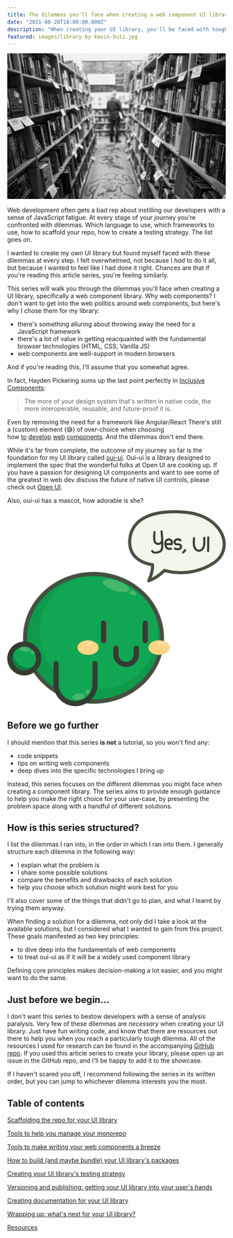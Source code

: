 ```yaml
---
title: The dilemmas you'll face when creating a web component UI library
date: "2021-08-28T18:00:00.000Z"
description: "When creating your UI library, you'll be faced with tough dilemmas at every step of the journey. This article series will help you navigate the many choices you'll need to make. These choices cover areas like repo scaffolding, choosing a framework, testing, versioning, publishing, and documentation. By the end, you'll have set the foundations for a robust, and accessible, UI component library."
featured: images/library-by-kevin-butz.jpg
---
```


![A library](images/library-by-kevin-butz.jpg "Photo by [Kevin Butz](https://unsplash.com/@kevin_butz?utm_source=unsplash&utm_medium=referral&utm_content=creditCopyText)")

Web development often gets a bad rep about instilling our developers with a sense of JavaScript fatigue. At every stage of your journey you're confronted with dilemmas. Which language to use, which frameworks to use, how to scaffold your repo, how to create a testing strategy. The list goes on.

I wanted to create my own UI library but found myself faced with these dilemmas at every step. I felt overwhelmed, not because I *had* to do it all, but because I wanted to feel like I had done it right. Chances are that if you're reading this article series, you're feeling similarly.

This series will walk you through the dilemmas you'll face when creating a UI library, specifically a web component library. Why web components? I don't want to get into the web politics around web components, but here's why I chose them for my library:

- there's something alluring about throwing away the need for a JavaScript framework
- there's a lot of value in getting reacquainted with the fundamental browser technologies (HTML, CSS, Vanilla JS)
- web components are well-support in modern browsers

And if you're reading this, I'll assume that you somewhat agree.

In fact, Hayden Pickering sums up the last point perfectly in [Inclusive Components](https://inclusive-components.design/):

> The more of your design system that's written in native code, the more interoperable, reusable, and future-proof it is.

Even by removing the need for a framework like Angular/React There's still a (custom) element (😅) of over-choice when choosing how [to](https://hybrids.js.org/#/) [develop](https://lit.dev/) [web](https://stenciljs.com/) [components](https://slimjs.com/#/welcome). And the dilemmas don't end there.

While it's far from complete, the outcome of my journey so far is the foundation for my UI library called [oui-ui](https://oui-ui.netlify.app/). Oui-ui is a library designed to implement the spec that the wonderful folks at Open UI are cooking up. If you have a passion for designing UI components and want to see some of the greatest in web dev discuss the future of native UI controls, please check out [Open UI](https://open-ui.org/).

Also, oui-ui has a mascot, how adorable is she?

![Yui, the green Kirby-like mascot saying "Yes, UI".](./images/yui-speech.png)

## Before we go further

I should mention that this series **is not** a tutorial, so you won't find any:

- code snippets
- tips on writing web components
- deep dives into the specific technologies I bring up

Instead, this series focuses on the different dilemmas you might face when creating a component library. The series aims to provide enough guidance to help you make the right choice for your use-case, by presenting the problem space along with a handful of different solutions.

## How is this series structured?

I list the dilemmas I ran into, in the order in which I ran into them. I generally structure each dilemma in the following way:

- I explain what the problem is
- I share some possible solutions
- compare the benefits and drawbacks of each solution
- help you choose which solution might work best for you

I'll also cover some of the things that didn't go to plan, and what I learnt by trying them anyway.

When finding a solution for a dilemma, not only did I take a look at the available solutions, but I considered what I wanted to gain from this project. These goals manifested as two key principles:

- to dive deep into the fundamentals of web components
- to treat oui-ui as if it will be a widely used component library

Defining core principles makes decision-making a lot easier, and you might want to do the same.

## Just before we begin...

I don't want this series to bestow developers with a sense of analysis paralysis. Very few of these dilemmas are *necessary* when creating your UI library. Just have fun writing code, and know that there are resources out there to help you when you reach a particularly tough dilemma. All of the resources I used for research can be found in the accompanying [GitHub repo](https://github.com/andrico1234/web-components-resources). If you used this article series to create your library, please open up an issue in the GitHub repo, and I'll be happy to add it to the showcase.

If I haven't scared you off, I recommend following the series in its written order, but you can jump to whichever dilemma interests you the most.

## Table of contents

[Scaffolding the repo for your UI library](/001-scaffolding-the-repo-for-your-ui-library)

[Tools to help you manage your monorepo](/002-tools-to-help-you-manage-your-monorepo)

[Tools to make writing your web components a breeze](/003-tools-to-make-writing-your-web-components-a-breeze)

[How to build (and maybe bundle) your UI library's packages](/004-how-to-build-and-maybe-bundle-your-UI-library)

[Creating your UI library's testing strategy](/005-defining-your-UI-librarys-testing-strategy)

[Versioning and publishing: getting your UI library into your user's hands](/006-versioning-and-publishing-getting-your-UI-library-into-your-users-hands)

[Creating documentation for your UI library](/007-creating-documentation-for-your-UI-library)

[Wrapping up: what's next for your UI library?](/008-conclusion-the-dilemmas-you'll-face-when-creating-a-web-component-library)

[Resources](https://github.com/andrico1234/web-components-resources)
